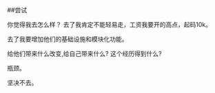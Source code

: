 ﻿##尝试

你觉得我去怎么样？  去了我肯定不能轻易走，工资我要开的高点，起码10k。


去了我要增加他们的基础设施和模块化功能。


给他们带来什么改变,给自己带来什么?
这个经历得到什么?

瓶颈。

坚决不去。


